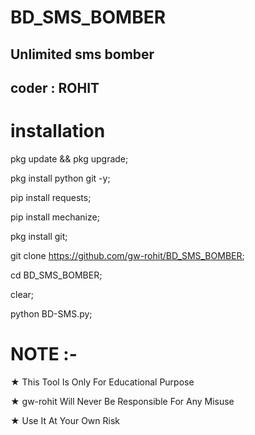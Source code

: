 
# BD_SMS_BOMBER
## Unlimited sms bomber
## coder : ROHIT

# installation 

 pkg update && pkg upgrade; 

 pkg install python git -y;

 pip install requests;

 pip install mechanize;

 pkg install git; 

 git clone https://github.com/gw-rohit/BD_SMS_BOMBER;

 cd BD_SMS_BOMBER;

 clear;

 python BD-SMS.py;

# NOTE :-

★ This Tool Is Only For Educational Purpose

★ gw-rohit Will Never Be Responsible For Any Misuse

★ Use It At Your Own Risk
